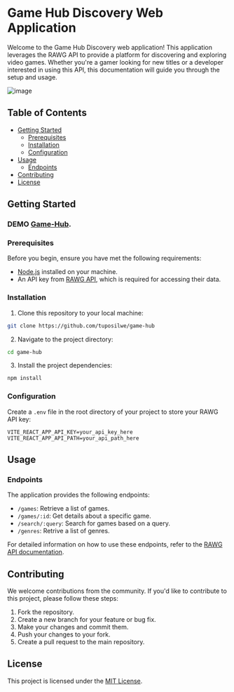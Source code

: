 # Game Hub Discovery Web Application

Welcome to the Game Hub Discovery web application! This application leverages the RAWG API to provide a platform for discovering and exploring video games. Whether you're a gamer looking for new titles or a developer interested in using this API, this documentation will guide you through the setup and usage.


![image](https://github.com/tuposilwe/game-hub/assets/143642771/2c4af44c-3217-43a4-9409-6d42e3dd5d1a)


## Table of Contents
- [Getting Started](#getting-started)
  - [Prerequisites](#prerequisites)
  - [Installation](#installation)
  - [Configuration](#configuration)
- [Usage](#usage)
  - [Endpoints](#endpoints)
- [Contributing](#contributing)
- [License](#license)

## Getting Started

### DEMO [Game-Hub](https://game-hub-demo.vercel.app/).

### Prerequisites

Before you begin, ensure you have met the following requirements:
- [Node.js](https://nodejs.org/) installed on your machine.
- An API key from [RAWG API](https://api.rawg.io/docs/), which is required for accessing their data.

### Installation

1. Clone this repository to your local machine:

```bash
git clone https://github.com/tuposilwe/game-hub
```

2. Navigate to the project directory:

```bash
cd game-hub
```

3. Install the project dependencies:

```bash
npm install
```

### Configuration

Create a `.env` file in the root directory of your project to store your RAWG API key:

```env
VITE_REACT_APP_API_KEY=your_api_key_here
VITE_REACT_APP_API_PATH=your_api_path_here
```

## Usage

### Endpoints

The application provides the following endpoints:

- `/games`: Retrieve a list of games.
- `/games/:id`: Get details about a specific game.
- `/search/:query`: Search for games based on a query.
- `/genres`: Retrive a list of genres.

For detailed information on how to use these endpoints, refer to the [RAWG API documentation](https://api.rawg.io/docs/).

## Contributing

We welcome contributions from the community. If you'd like to contribute to this project, please follow these steps:

1. Fork the repository.
2. Create a new branch for your feature or bug fix.
3. Make your changes and commit them.
4. Push your changes to your fork.
5. Create a pull request to the main repository.

## License

This project is licensed under the [MIT License](LICENSE).

